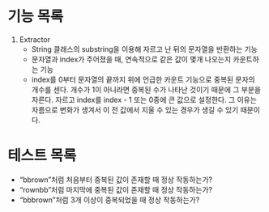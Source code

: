 # 기능 목록

1. Extractor
    - String 클래스의 substring을 이용해 자르고 난 뒤의 문자열을 반환하는 기능
    - 문자열과 index가 주어졌을 때, 연속적으로 같은 값이 몇개 나오는지 카운트하는 기능
    - index를 0부터 문자열의 끝까지 위에 언급한 카운트 기능으로 중복된 문자의 개수를 센다. 개수가 1이 아니라면 중복된 수가 나타난 것이기 때문에 그 부분을 자른다. 자르고 index를 index - 1
      또는 0중에 큰 값으로 설정한다. 그 이유는 자름으로 변화가 생겨서 이 전 값에서 지울 수 있는 경우가 생길 수 있기 때문이다.

# 테스트 목록

- “bbrown”처럼 처음부터 중복된 값이 존재할 때 정상 작동하는가?
- “rownbb”처럼 마지막에 중복된 값이 존재할 때 정상 작동하는가?
- “bbbrown”처럼 3개 이상이 중복되었을 때 정상 작동하는가?